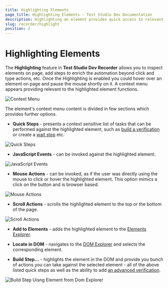 ```yaml
---
title: Highlighting Elements
page_title: Highlighting Elements - Test Studio Dev Documentation
description: Highlighting an element provides quick access to relevant functions right in the page or application you are testing. 
slug: recorder/highlight
position: 2
---
```

# Highlighting Elements

The __Highlighting__ feature in __Test Studio Dev Recorder__ allows you to inspect elements on page, add steps to enrich the automation beyond click and type actions, etc. Once the Highlighting is enabled you could hover over an element on page and pause the mouse shortly on it. A context menu appears providing relevant to the highlighted element functions.

![Context Menu](images/elements-menu.png)

The element's context menu content is divided in few sections which provides further options.

- **Quick Steps** - presents a context sensitive list of tasks that can be performed against the highlighted element, such as <a href="/features/recorder/verifications/quick-verification" target="_blank">build a verification</a> or create a <a href="/features/recorder/verifications/Wait" target="_blank">wait step</a> etc.

![Quick Steps](images/quick-steps.png)

- **JavaScript Events** - can be invoked against the highlighted element.

![JavaScript Events](images/js-events.png)

- **Mouse Actions** - can be invoked, as if the user was directly using the mouse to click or hover the highlighted element. This option mimics a click on the button and is browser based.

![Mouse Actions](images/mouse-actions.png)

- **Scroll Actions** - scrolls the highlighted element to the top or the bottom of the page.

![Scroll Actions](images/scroll-actions.png)

- **Add to Elements** -  adds the highlighted element to the <a href="/features/elements-explorer/overview" target="_blank">Elements Explorer</a>.

- **Locate in DOM** - navigates to the <a href="/features/recorder/dom-explorer" target="_blank">DOM Explorer</a> and selects the corresponding element.

- **Build Step...** - highlights the element in the DOM and provide you bunch of actions you can take against the selected element - all of the above listed quick steps as well as the ability to add <a href="/features/recorder/verifications/advanced-verification" target="_blank">an advanced verification</a>.

![Build Step Uisng Element from Dom Explorer](images/dom-explorer.png)